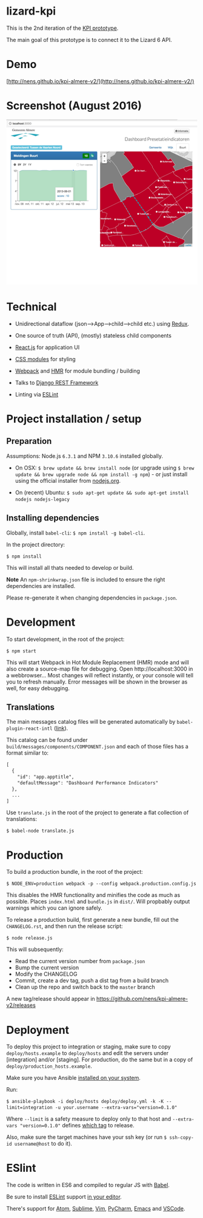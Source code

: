 


lizard-kpi
==========

This is the 2nd iteration of the [KPI prototype](http://nens.github.io/kpi-prototype/#/).

The main goal of this prototype is to connect it to the Lizard 6 API.


Demo
====

[http://nens.github.io/kpi-almere-v2/](http://nens.github.io/kpi-almere-v2/)


Screenshot (August 2016)
========================

![Screenshot](https://raw.githubusercontent.com/nens/kpi-almere-v2/master/screenshot-august-2016.jpg)



Technical
=========

 * Unidirectional dataflow (json-->App-->child-->child etc.) using [Redux](http://redux.js.org/).

 * One source of truth (API), (mostly) stateless child components

 * [React.js](https://facebook.github.io/react/) for application UI

 * [CSS modules](https://github.com/css-modules/css-modules) for styling

 * [Webpack](https://webpack.github.io/) and [HMR](https://webpack.github.io/docs/hot-module-replacement.html) for module bundling / building

 * Talks to [Django REST Framework](http://www.django-rest-framework.org/)

 * Linting via [ESLint](http://eslint.org/)



Project installation / setup
============================

Preparation
-----------

Assumptions: Node.js `6.3.1` and NPM `3.10.6` installed globally.

* On OSX: `$ brew update && brew install node` (or upgrade using `$ brew update && brew upgrade node && npm install -g npm`) - or just install using the official installer from [nodejs.org](https://nodejs.org/en/).

* On (recent) Ubuntu: `$ sudo apt-get update && sudo apt-get install nodejs nodejs-legacy`



Installing dependencies
-----------------------

Globally, install `babel-cli`: `$ npm install -g babel-cli`.

In the project directory:
```
$ npm install
```

This will install all thats needed to develop or build.

**Note** An `npm-shrinkwrap.json` file is included to ensure the right dependencies are installed.

Please re-generate it when changing dependencies in `package.json`.



Development
===========

To start development, in the root of the project:

```
$ npm start
```
This will start Webpack in Hot Module Replacement (HMR) mode and will also
create a source-map file for debugging.
Open http://localhost:3000 in a webbrowser... Most changes will reflect instantly,
or your console will tell you to refresh manually. Error messages will be shown in the browser as well, for easy debugging.


Translations
------------

The main messages catalog files will be generated automatically by `babel-plugin-react-intl` ([link](https://github.com/yahoo/babel-plugin-react-intl)).

This catalog can be found under `build/messages/components/COMPONENT.json` and each of those files has a format similar to:
```
[
  {
    "id": "app.apptitle",
    "defaultMessage": "Dashboard Performance Indicators"
  },
  ...
]
```

Use `translate.js` in the root of the project to generate a flat collection of translations:

```
$ babel-node translate.js
```


Production
==========

To build a production bundle, in the root of the project:

```
$ NODE_ENV=production webpack -p --config webpack.production.config.js
```
This disables the HMR functionality and minifies the code as much as possible. Places `index.html` and `bundle.js` in `dist/`. Will propbably output warnings which you can ignore safely.


To release a production build, first generate a new bundle, fill out the `CHANGELOG.rst`, and then run the release script:

```
$ node release.js
```

This will subsequently:

- Read the current version number from `package.json`
- Bump the current version
- Modify the CHANGELOG
- Commit, create a dev tag, push a dist tag from a build branch
- Clean up the repo and switch back to the `master` branch

A new tag/release should appear in https://github.com/nens/kpi-almere-v2/releases



Deployment
==========

To deploy this project to integration or staging, make sure to copy `deploy/hosts.example` to `deploy/hosts` and edit the servers under [integration] and/or [staging]. For production, do the same but in a copy of `deploy/production_hosts.example`.

Make sure you have Ansible [installed on your system](http://docs.ansible.com/ansible/intro_installation.html).

Run:
```
$ ansible-playbook -i deploy/hosts deploy/deploy.yml -k -K --limit=integration -u your.username --extra-vars="version=0.1.0"
```

Where `--limit` is a safety measure to deploy only to that host and `--extra-vars "version=0.1.0"` defines [which tag](https://github.com/nens/kpi-almere-v2/releases) to release.

Also, make sure the target machines have your ssh key (or run `$ ssh-copy-id username@host` to do it).



ESlint
======

The code is written in ES6 and compiled to regular JS with [Babel](http://babeljs.io/).

Be sure to install [ESLint](http://eslint.org/) support [in your editor](http://eslint.org/docs/user-guide/integrations).

There's support for [Atom](https://atom.io/packages/linter-eslint), [Sublime](https://github.com/roadhump/SublimeLinter-eslint), [Vim](https://github.com/scrooloose/syntastic/tree/master/syntax_checkers/javascript), [PyCharm](http://plugins.jetbrains.com/plugin/7494), [Emacs](http://www.flycheck.org/manual/latest/Supported-languages.html#Javascript) and [VSCode](https://code.visualstudio.com/).
